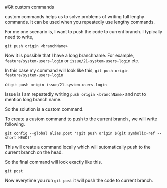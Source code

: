 #Git custom commands

custom commands helps us to solve problems of writing full lenghy commands.
It can be used when you repeatedly use lengthy commands. 

For me one scenario is, I want to push the code to current branch.
I typically need to write, 
```
git push origin <branchName>
```
Now it is possible that I have a long branchname. 
For example, `feature/system-users-login` or `issue/21-system-users-login` etc.

In this case my command will look like this, `git push origin feature/system-users-login` 

or `git push origin issue/21-system-users-login`

Issue is I am repeatedly writing `push origin <branchName>` and not to mention long branch name.

So the solution is a custom command. 

To create a custom command to push to the current branch , we will write following. 
     
```
git config --global alias.post '!git push origin $(git symbolic-ref --short HEAD)'
```

This will create a command locally which will sutomatically push to the current branch on the head.

So the final command will look exactly like this. 
```
git post
```

Now everytime you run `git post` it will push the code to current branch. 
